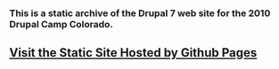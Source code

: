 ### This is a static archive of the Drupal 7 web site for the 2010 Drupal Camp Colorado.

## [Visit the Static Site Hosted by Github Pages](https://larsdesigns.github.io/2010.drupalcampcolorado.org)
